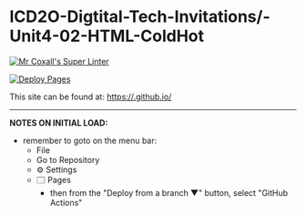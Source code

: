 # ICD2O-Digtital-Tech-Invitations/-Unit4-02-HTML-ColdHot

[![Mr Coxall's Super Linter](https://github.com/ICD2O-Digtital-Tech-Invitations/-Unit4-02-HTML-ColdHot/workflows/Mr%20Coxall's%20Super%20Linter/badge.svg)](https://github.com/ICD2O-Digtital-Tech-Invitations/-Unit4-02-HTML-ColdHot/actions)

[![Deploy Pages](https://github.com/ICD2O-Digtital-Tech-Invitations/-Unit4-02-HTML-ColdHot/workflows/Deploy%20Pages/badge.svg)](https://github.com/ICD2O-Digtital-Tech-Invitations/-Unit4-02-HTML-ColdHot/actions)

This site can be found at: [https://<OWNER>.github.io/<REPOSITORY>](https://<OWNER>.github.io/<REPOSITORY>)

---

**NOTES ON INITIAL LOAD:**
- remember to goto on the menu bar:
  - File
  - Go to Repository
  - ⚙ Settings
  - 🗔 Pages
    - then from the "Deploy from a branch ▼" button, select "GitHub Actions"
